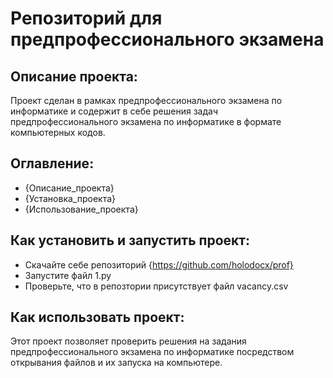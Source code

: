 # Репозиторий для предпрофессионального экзамена
## Описание проекта:
Проект сделан в рамках предпрофессионального экзамена по информатике и содержит в себе решения задач предпрофессионального экзамена по информатике в формате компьютерных кодов.
## Оглавление:
- {Описание_проекта}
- {Установка_проекта}
- {Использование_проекта}
## Как установить и запустить проект:
- Скачайте себе репозиторий {https://github.com/holodocx/prof}
- Запустите файл 1.py
- Проверьте, что в репозтории присутствует файл vacancy.csv
## Как использовать проект:
Этот проект позволяет проверить решения на задания предпрофессионального экзамена по информатике посредством открывания файлов и их запуска на компьютере.
